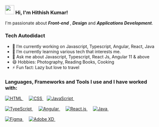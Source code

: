 ### <img src="https://media.giphy.com/media/hvRJCLFzcasrR4ia7z/giphy.gif" width="30px"> Hi, I'm Hithish Kumar!

I'm passionate about  ***Front-end*** , ***Design*** and ***Applications Development***.

### Tech Autodidact

- 🔭 I’m currently working on Javascript, Typescript, Angular, React, Java
- 🌱 I’m currently learning various tech that interests me.
- 💬 Ask me about Javascript, Typescript, React Js, Angular 11 & above 
- 😄 Hobbies: Photography, Reading Books, Cooking 
- ⚡ Fun fact: Lazy but love to travel

### Languages, Frameworks and Tools I use and I have worked with:
<a href='https://developer.mozilla.org/en-US/docs/Web/HTML'>
		<img src='https://img.shields.io/badge/code-html-orange?logo=html5&logoWidth=30&labelColor=black&style=for-the-badge&logoColor=orange' alt='HTML'>
	</a>
	&emsp;
	<a href='https://developer.mozilla.org/en-US/docs/Web/CSS'>
		<img src='https://img.shields.io/badge/code-css-green?logo=css3&logoWidth=30&labelColor=black&style=for-the-badge&logoColor=green' alt='CSS'>
	</a>
	&ensp;
<a href='https://developer.mozilla.org/en-US/docs/Web/JavaScript'>
		<img src='https://img.shields.io/badge/code-javascript-F7DF1E?logo=javascript&logoWidth=30&labelColor=black&style=for-the-badge' alt='JavaScript'>
	</a>
	&emsp;
<br>
<br>
<a href='https://www.typescriptlang.org/'>
	<img src='https://img.shields.io/badge/code-typescript-3178C6?logo=typescript&logoColor=white&style=for-the-badge' alt='TypeScript'>
</a>
&emsp;
<a href='https://www.react.org/'>
		<img src='https://img.shields.io/badge/code-angular-red?logoWidth=30&labelColor=black&style=for-the-badge&logo=angular&logoColor=red' alt='Angular'>
	</a>
	&emsp;
<a href='https://www.react.org/'>
		<img src='https://img.shields.io/badge/code-react-blue?logoWidth=30&labelColor=black&style=for-the-badge&logo=react' alt='React.js'>
	</a>
 &emsp;
<a href='https://www.java.com/'>
	<img src='https://img.shields.io/badge/code-java-007396?logo=java&logoColor=white&style=for-the-badge' alt='Java'>
</a>
&emsp;
<br>
<br>

  <a href='https://www.react.org/'>
		<img src='https://img.shields.io/badge/tool-figma-purple?logoWidth=30&labelColor=black&style=for-the-badge&logo=figma&logoColor=purple' alt='Figma'>
	</a>
	&emsp;
<a href='https://www.react.org/'>
		<img src='https://img.shields.io/badge/tool-adobe xd-450135?logoWidth=30&labelColor=black&style=for-the-badge&logo=adobexd' alt='Adobe XD'>
	</a>
	&emsp;
